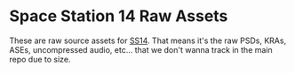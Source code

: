 # Space Station 14 Raw Assets

These are raw source assets for [SS14](https://github.com/space-wizards/space-station-14/). That means it's the raw PSDs, KRAs, ASEs, uncompressed audio, etc... that we don't wanna track in the main repo due to size.
